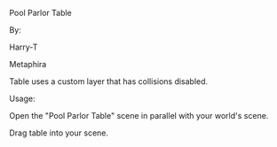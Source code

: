 Pool Parlor Table


By:

Harry-T

Metaphira


Table uses a custom layer that has collisions disabled.


Usage:

Open the "Pool Parlor Table" scene in parallel with your world's scene.

Drag table into your scene.
